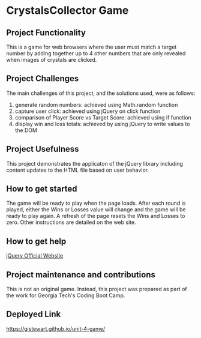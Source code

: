 # CrystalsCollector Game

## Project Functionality
This is a game for web browsers where the user must match a target number by adding together up to 4 other numbers that are only revealed when images of crystals are clicked.

## Project Challenges
The main challenges of this project, and the solutions used, were as follows:
1. generate random numbers: achieved using Math.random function
2. capture user click: achieved using jQuery on click function
3. comparison of Player Score vs Target Score: achieved using if function
4. display win and loss totals: achieved by using jQuery to write values to the DOM

## Project Usefulness
This project demonstrates the applicaton of the jQuery library including content updates to the HTML file based on user behavior.

## How to get started
The game will be ready to play when the page loads. After each round is played, either the Wins or Losses value will change and the game will be ready to play again. A refresh of the page resets the Wins and Losses to zero. Other instructions are detailed on the web site.

## How to get help
[jQuery Official Website](https://jquery.com/)

## Project maintenance and contributions
This is not an original game.  Instead, this project was prepared as part of the work for Georgia Tech's Coding Boot Camp.

## Deployed Link
https://gistewart.github.io/unit-4-game/


